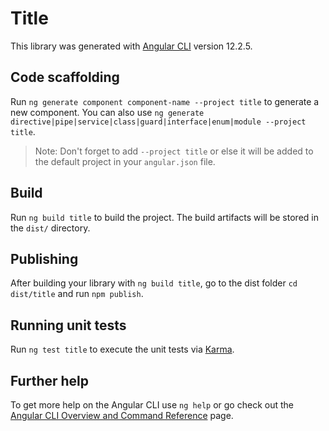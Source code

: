 # Title

This library was generated with [Angular CLI](https://github.com/angular/angular-cli) version 12.2.5.

## Code scaffolding

Run `ng generate component component-name --project title` to generate a new component. You can also use `ng generate directive|pipe|service|class|guard|interface|enum|module --project title`.
> Note: Don't forget to add `--project title` or else it will be added to the default project in your `angular.json` file. 

## Build

Run `ng build title` to build the project. The build artifacts will be stored in the `dist/` directory.

## Publishing

After building your library with `ng build title`, go to the dist folder `cd dist/title` and run `npm publish`.

## Running unit tests

Run `ng test title` to execute the unit tests via [Karma](https://karma-runner.github.io).

## Further help

To get more help on the Angular CLI use `ng help` or go check out the [Angular CLI Overview and Command Reference](https://angular.io/cli) page.
